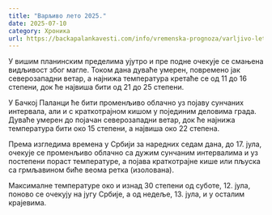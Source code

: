 ```yaml
---
title: "Варљиво лето 2025."
date: 2025-07-10
category: Хроника
url: https://backapalankavesti.com/info/vremenska-prognoza/varljivo-leto-2025/
---
```


У вишим планинским пределима ујутро и пре подне очекује се смањена видљивост због магле. Током дана дуваће умерен, повремено јак северозападни ветар, а најнижа температура кретаће се од 11 до 16 степени, док ће највиша бити од 21 до 25 степени.

У Бачкој Паланци ће бити променљиво облачно уз појаву сунчаних интервала, али и с краткотрајном кишом у појединим деловима града. Дуваће умерен до појачан северозападни ветар, док ће најнижа температура бити око 15 степени, а највиша око 22 степена.

Према изгледима времена у Србији за наредних седам дана, до 17. јула, очекује се променљиво облачно са дужим сунчаним интервалима и уз постепени пораст температуре, а појава краткотрајне кише или пљуска са грмљавином биће веома ретка (изолована).

Максималне температуре око и изнад 30 степени од суботе, 12. јула, поново се очекују на југу Србије, а од недеље, 13. јула, и у осталим крајевима.
